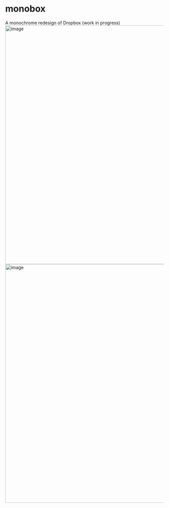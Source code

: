 # monobox
A monochrome redesign of Dropbox (work in progress)
<img width="757" alt="image" src="https://user-images.githubusercontent.com/3058101/171073001-47b788dd-358c-49d4-85a8-cf70e0b0e907.png">
<img width="757" alt="image" src="https://user-images.githubusercontent.com/3058101/171070753-641fd040-ac06-4088-bc06-49ada1f5607a.png">
